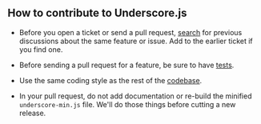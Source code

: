 ## How to contribute to Underscore.js

* Before you open a ticket or send a pull request, [search](http://github.com/jashkenas/underscore/issues) for previous discussions about the same feature or issue. Add to the earlier ticket if you find one.

* Before sending a pull request for a feature, be sure to have [tests](http://underscorejs.org/test/).

* Use the same coding style as the rest of the [codebase](http://github.com/jashkenas/underscore/blob/master/underscore.js).

* In your pull request, do not add documentation or re-build the minified `underscore-min.js` file. We'll do those things before cutting a new release.
